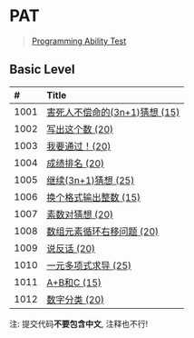 # PAT
> [Programming Ability Test](https://www.patest.cn/)

## Basic Level
| #    | Title                                    | 
| :--- | :--------------------------------------- | 
| 1001 | [害死人不偿命的(3n+1)猜想 (15)][1001]       | 
| 1002 | [写出这个数 (20)][1002]                    | 
| 1003 | [我要通过！(20)][1003]                     | 
| 1004 | [成绩排名 (20)][1004]                      | 
| 1005 | [继续(3n+1)猜想 (25)][1005]                | 
| 1006 | [换个格式输出整数 (15)][1006]               | 
| 1007 | [素数对猜想 (20)][1007]                    | 
| 1008 | [数组元素循环右移问题 (20)][1008]            | 
| 1009 | [说反话 (20)][1009]                        | 
| 1010 | [一元多项式求导 (25)][1010]                 | 
| 1011 | [A+B和C (15)][1011]                       | 
| 1012 | [数字分类 (20)][1012]                      | 
                 
注: 提交代码**不要包含中文**, 注释也不行!

[1001]: https://github.com/relish-wang/PAT/blob/master/hint/1001/README.md
[1002]: https://github.com/relish-wang/PAT/blob/master/hint/1002/README.md
[1003]: https://github.com/relish-wang/PAT/blob/master/hint/1003/README.md
[1004]: https://github.com/relish-wang/PAT/blob/master/hint/1004/README.md
[1005]: https://github.com/relish-wang/PAT/blob/master/hint/1005/README.md
[1006]: https://github.com/relish-wang/PAT/blob/master/hint/1006/README.md
[1007]: https://github.com/relish-wang/PAT/blob/master/hint/1007/README.md
[1008]: https://github.com/relish-wang/PAT/blob/master/hint/1008/README.md
[1009]: https://github.com/relish-wang/PAT/blob/master/hint/1009/README.md
[1010]: https://github.com/relish-wang/PAT/blob/master/hint/1010/README.md
[1011]: https://github.com/relish-wang/PAT/blob/master/hint/1011/README.md
[1012]: https://github.com/relish-wang/PAT/blob/master/hint/1012/README.md